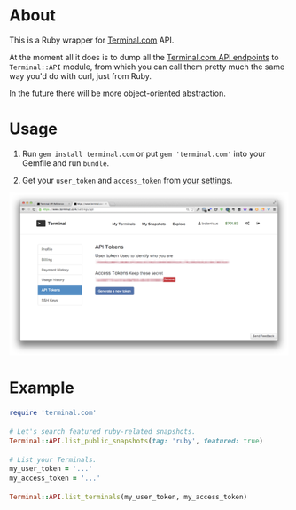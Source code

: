 # About

This is a Ruby wrapper for [Terminal.com](https://www.terminal.com) API.

At the moment all it does is to dump all the [Terminal.com API endpoints](https://www.terminal.com/api/docs) to `Terminal::API` module, from which you can call them pretty much the same way you'd do with curl, just from Ruby.

In the future there will be more object-oriented abstraction.

# Usage

1. Run `gem install terminal.com` or put `gem 'terminal.com'` into your Gemfile and run `bundle`.

2. Get your `user_token` and `access_token` from [your settings](https://www.terminal.com/settings/api).

![](docs/terminal-com-api-keys.png)

# Example

```ruby
require 'terminal.com'

# Let's search featured ruby-related snapshots.
Terminal::API.list_public_snapshots(tag: 'ruby', featured: true)

# List your Terminals.
my_user_token = '...'
my_access_token = '...'

Terminal::API.list_terminals(my_user_token, my_access_token)
```
